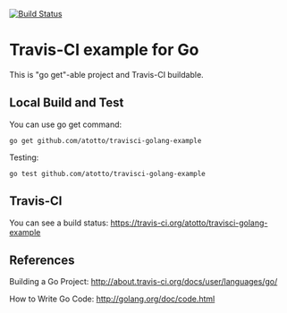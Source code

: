 [![Build Status](https://travis-ci.org/atotto/travisci-golang-example.png)](https://travis-ci.org/atotto/travisci-golang-example)

# Travis-CI example for Go

This is "go get"-able project and Travis-CI buildable.


## Local Build and Test

You can use go get command: 

    go get github.com/atotto/travisci-golang-example 

Testing:

    go test github.com/atotto/travisci-golang-example 


## Travis-CI

You can see a build status: https://travis-ci.org/atotto/travisci-golang-example



## References

Building a Go Project: http://about.travis-ci.org/docs/user/languages/go/

How to Write Go Code: http://golang.org/doc/code.html

